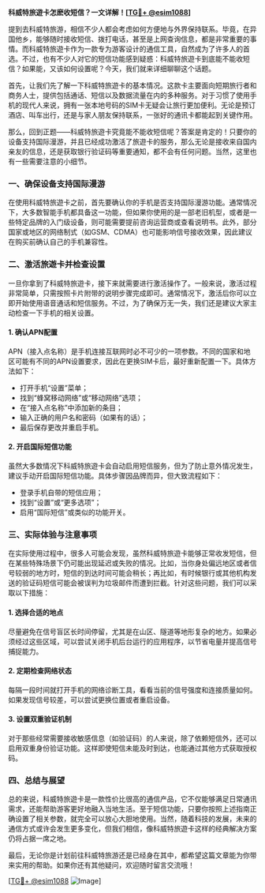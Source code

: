 **科威特旅遊卡怎麽收短信？一文详解！[[TG💪+ @esim1088](https://t.me/s/esim1088)]**

提到去科威特旅游，相信不少人都会考虑如何方便地与外界保持联系。毕竟，在异国他乡，能够随时接收短信、拨打电话，甚至是上网查询信息，都是非常重要的事情。而科威特旅遊卡作为一款专为游客设计的通信工具，自然成为了许多人的首选。不过，也有不少人对它的短信功能感到疑惑：科威特旅遊卡到底能不能收短信？如果能，又该如何设置呢？今天，我们就来详细聊聊这个话题。

首先，让我们先了解一下科威特旅遊卡的基本情况。这款卡主要面向短期旅行者和商务人士，提供包括通话、短信以及数据流量在内的多种服务。对于习惯了使用手机的现代人来说，拥有一张本地号码的SIM卡无疑会让旅行更加便利。无论是预订酒店、叫车出行，还是与家人朋友保持联系，一张好的通讯卡都能起到关键作用。

那么，回到正题——科威特旅遊卡究竟能不能收短信呢？答案是肯定的！只要你的设备支持国际漫游，并且已经成功激活了旅遊卡的服务，那么无论是接收来自国内亲友的信息，还是获取银行验证码等重要通知，都不会有任何问题。当然，这里也有一些需要注意的小细节。

### 一、确保设备支持国际漫游

在使用科威特旅遊卡之前，首先要确认你的手机是否支持国际漫游功能。通常情况下，大多数智能手机都具备这一功能，但如果你使用的是一部老旧机型，或者是一些特定品牌的入门级设备，则可能需要提前咨询运营商或查看说明书。此外，部分国家或地区的网络制式（如GSM、CDMA）也可能影响信号接收效果，因此建议在购买前确认自己的手机兼容性。

### 二、激活旅遊卡并检查设置

一旦你拿到了科威特旅遊卡，接下来就需要进行激活操作了。一般来说，激活过程非常简单，只需按照卡片附带的说明步骤完成即可。通常情况下，激活后你可以立即开始使用语音通话和短信服务。不过，为了确保万无一失，我们还是建议大家主动检查一下手机的相关设置。

#### 1. 确认APN配置
APN（接入点名称）是手机连接互联网时必不可少的一项参数。不同的国家和地区可能有不同的APN设置要求，因此在更换SIM卡后，最好重新配置一下。具体方法如下：
- 打开手机“设置”菜单；
- 找到“蜂窝移动网络”或“移动网络”选项；
- 在“接入点名称”中添加新的条目；
- 输入正确的用户名和密码（如果有的话）；
- 最后保存更改并重启手机。

#### 2. 开启国际短信功能
虽然大多数情况下科威特旅遊卡会自动启用短信服务，但为了防止意外情况发生，建议手动开启国际短信功能。具体步骤因品牌而异，但大致流程如下：
- 登录手机自带的短信应用；
- 找到“设置”或“更多选项”；
- 启用“国际短信”或类似的功能开关。

### 三、实际体验与注意事项

在实际使用过程中，很多人可能会发现，虽然科威特旅遊卡能够正常收发短信，但在某些特殊场景下仍可能出现延迟或失败的情况。比如，当你身处偏远地区或者信号较弱的地方时，短信的到达时间可能会稍长；再比如，有时候银行或其他机构发送的验证码短信可能会被误判为垃圾邮件而遭到拦截。针对这些问题，我们可以采取以下措施：

#### 1. 选择合适的地点
尽量避免在信号盲区长时间停留，尤其是在山区、隧道等地形复杂的地方。如果必须经过这些区域，可以尝试关闭手机后台运行的应用程序，以节省电量并提高信号捕捉能力。

#### 2. 定期检查网络状态
每隔一段时间就打开手机的网络诊断工具，看看当前的信号强度和连接质量如何。如果发现信号较差，可以尝试更换位置或者重启设备。

#### 3. 设置双重验证机制
对于那些经常需要接收敏感信息（如验证码）的人来说，除了依赖短信外，还可以启用双重身份验证功能。这样即使短信未能及时到达，也能通过其他方式获取授权码。

### 四、总结与展望

总的来说，科威特旅遊卡是一款性价比很高的通信产品，它不仅能够满足日常通讯需求，还能帮助游客更好地融入当地生活。至于短信功能，只要你按照上述指南正确设置了相关参数，就完全可以放心大胆地使用。当然，随着科技的发展，未来的通信方式或许会发生更多变化，但我们相信，像科威特旅遊卡这样的经典解决方案仍将占据一席之地。

最后，无论你是计划前往科威特旅游还是已经身在其中，都希望这篇文章能为你带来实用的帮助。如果你还有其他疑问，欢迎随时留言交流哦！

[[TG💪+ @esim1088](https://t.me/s/esim1088) ![Image](https://i.postimg.cc/4NQfJmqS/Snipaste-2025-05-13-00-14-12.png)]
